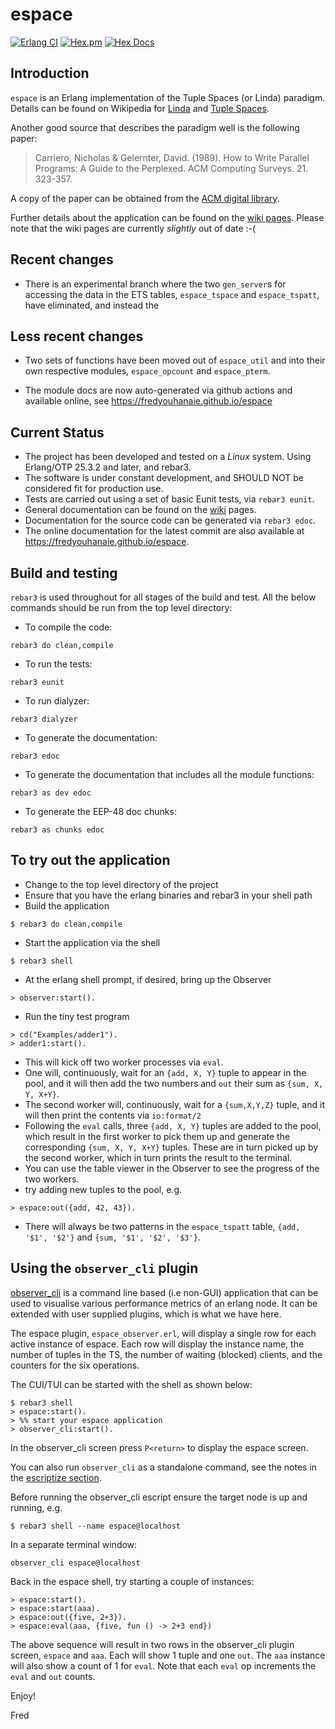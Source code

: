 # espace

[![Erlang CI](https://github.com/fredyouhanaie/espace/actions/workflows/erlang.yml/badge.svg)](https://github.com/fredyouhanaie/espace/actions/workflows/erlang.yml) [![Hex.pm](https://img.shields.io/hexpm/v/espace.svg)](https://hex.pm/packages/espace) [![Hex Docs](https://img.shields.io/badge/hex-docs-blue.svg)](https://hexdocs.pm/espace)

## Introduction

`espace` is an Erlang implementation of the Tuple Spaces
(or Linda) paradigm. Details can be found on Wikipedia for
[Linda](https://en.wikipedia.org/wiki/Linda_(coordination_language)) and [Tuple Spaces](https://en.wikipedia.org/wiki/Tuple_space).

Another good source that describes the paradigm well is the following paper:

> Carriero, Nicholas & Gelernter, David. (1989).
> How to Write Parallel Programs: A Guide to the Perplexed.
> ACM Computing Surveys. 21. 323-357.

A copy of the paper can be obtained from the [ACM digital
library](https://dl.acm.org/doi/10.1145/72551.72553).

Further details about the application can be found on the [wiki
pages](https://github.com/fredyouhanaie/espace/wiki). Please note that
the wiki pages are currently _slightly_ out of date :-(

## Recent changes

* There is an experimental branch where the two `gen_server`s for
  accessing the data in the ETS tables, `espace_tspace` and `espace_tspatt`, have eliminated, and instead the 

## Less recent changes

* Two sets of functions have been moved out of `espace_util` and into their own
  respective modules, `espace_opcount` and `espace_pterm`.

* The module docs are now auto-generated via github actions and available
  online, see <https://fredyouhanaie.github.io/espace>

## Current Status

* The project has been developed and tested on a *Linux* system. Using
  Erlang/OTP 25.3.2 and later, and rebar3.
* The software is under constant development, and SHOULD NOT be
  considered fit for production use.
* Tests are carried out using a set of basic Eunit tests, via `rebar3
  eunit`.
* General documentation can be found on the
  [wiki](https://github.com/fredyouhanaie/espace/wiki) pages.
* Documentation for the source code can be generated via `rebar3
  edoc`.
* The online documentation for the latest commit are also available at
  <https://fredyouhanaie.github.io/espace>.

## Build and testing

`rebar3` is used throughout for all stages of the build and test. All
the below commands should be run from the top level directory:

* To compile the code:
```
rebar3 do clean,compile
```
* To run the tests:
```
rebar3 eunit
```

* To run dialyzer:
```
rebar3 dialyzer
```

* To generate the documentation:
```
rebar3 edoc
```

* To generate the documentation that includes all the module functions:
```
rebar3 as dev edoc
```

* To generate the EEP-48 doc chunks:

```
rebar3 as chunks edoc
```

## To try out the application

* Change to the top level directory of the project
* Ensure that you have the erlang binaries and rebar3 in your shell
  path
* Build the application
```
$ rebar3 do clean,compile
```
* Start the application via the shell
```
$ rebar3 shell
```
* At the erlang shell prompt, if desired, bring up the Observer
```
> observer:start().
```
* Run the tiny test program
```
> cd("Examples/adder1").
> adder1:start().
```
  * This will kick off two worker processes via `eval`.
  * One will, continuously, wait for an `{add, X, Y}` tuple to appear in
    the pool, and it will then add the two numbers and `out` their sum as
    `{sum, X, Y, X+Y}`.
  * The second worker will, continuously, wait for a `{sum,X,Y,Z}` tuple,
    and it will then print the contents via `io:format/2`
  * Following the `eval` calls, three `{add, X, Y}` tuples are added
    to the pool, which result in the first worker to pick them up and
    generate the corresponding `{sum, X, Y, X+Y}` tuples. These are in
    turn picked up by the second worker, which in turn prints the
    result to the terminal.
* You can use the table viewer in the Observer to see the progress of
  the two workers.
* try adding new tuples to the pool, e.g.
```
> espace:out({add, 42, 43}).
```
* There will always be two patterns in the `espace_tspatt` table, `{add,
  '$1', '$2'}` and `{sum, '$1', '$2', '$3'}`.

## Using the `observer_cli` plugin

[observer\_cli](https://github.com/zhongwencool/observer_cli) is a
command line based (i.e non-GUI) application that can be used to
visualise various performance metrics of an erlang node. It can be
extended with user supplied plugins, which is what we have here.

The espace plugin, `espace_observer.erl`, will display a single
row for each active instance of espace. Each row will display the
instance name, the number of tuples in the TS, the number of waiting
(blocked) clients, and the counters for the six operations.

The CUI/TUI can be started with the shell as shown below:

```
$ rebar3 shell
> espace:start().
> %% start your espace application
> observer_cli:start().
```

In the observer_cli screen press `P<return>` to display the espace screen.

You can also run `observer_cli` as a standalone command, see the notes
in the [escriptize
section](https://github.com/zhongwencool/observer_cli#escriptize).

Before running the observer_cli escript ensure the target node is up
and running, e.g.

```
$ rebar3 shell --name espace@localhost
```

In a separate terminal window:

```
observer_cli espace@localhost
```

Back in the espace shell, try starting a couple of instances:

```
> espace:start().
> espace:start(aaa).
> espace:out({five, 2+3}).
> espace:eval(aaa, {five, fun () -> 2+3 end})
```

The above sequence will result in two rows in the observer_cli plugin
screen, `espace` and `aaa`. Each will show 1 tuple and one `out`. The
`aaa` instance will also show a count of 1 for `eval`. Note that each
`eval` op increments the `eval` and `out` counts.

Enjoy!

Fred
